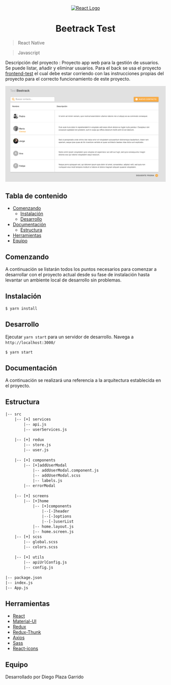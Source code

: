 <div align="center">
    <a href="https://es.reactjs.org/" target="blank"><img src="https://reactnative.dev/img/header_logo.svg" height="200" alt="React Logo" /></a>

</div>
<div>

<h1 align="center"> Beetrack Test</h1>

> React Native

> Javascript

Descripción del proyecto : Proyecto app web para la gestión de usuarios. Se puede listar, añadir y eliminar usuarios. Para el back se usa el proyecto [frontend-test](https://github.com/Beetrack/frontend-test) el cual debe estar corriendo con las instrucciones propias del proyecto para el correcto funcionamiento de este proyecto.

![Home Photo](./src/assets/img/home.png)

## Tabla de contenido

- [Comenzando](#comenzando)
  - [Instalación](#instalación)
  - [Desarrollo](#desarrollo)
- [Documentación](#documentación)
  - [Estructura](#estructura)
- [Herramientas](#herramientas)
- [Equipo](#equipo)

## Comenzando

A continuación se listarán todos los puntos necesarios para comenzar a desarrollar con el proyecto actual desde su fase de instalación hasta levantar un ambiente local de desarrollo sin problemas.

## Instalación

```bash
$ yarn install
```

## Desarrollo

Ejecutar `yarn start` para un servidor de desarrollo. Navega a `http://localhost:3000/`

```bash
$ yarn start
```

## Documentación

A continuación se realizará una referencia a la arquitectura establecida en el proyecto.

## Estructura

```
|-- src
    |-- [+] services
        |-- api.js
        |-- userServices.js

    |-- [+] redux
        |-- store.js
        |-- user.js

    |-- [+] components
        |-- [+]addUserModal
            |-- addUserModal.component.js
            |-- addUserModal.scss
            |-- labels.js
        |-- errorModal

    |-- [+] screens
        |-- [+]home
            |-- [+]components
                |--[-]header
                |--[-]options
                |--[-]userList
            |-- home.layout.js
            |-- home.screen.js
    |-- [+] scss
        |-- global.scss
        |-- colors.scss

    |-- [+] utils
        |-- apiUrlConfig.js
        |-- config.js

|-- package.json
|-- index.js
|-- App.js

```

## Herramientas

- [React](https://es.reactjs.org/)
- [Material-UI](https://mui.com/)
- [Redux](https://react-redux.js.org/)
- [Redux-Thunk](https://github.com/reduxjs/redux-thunk)
- [Axios](https://es.reactjs.org/)
- [Sass](https://sass-lang.com/)
- [React-icons](https://react-icons.github.io/react-icons/)

## Equipo

Desarrollado por Diego Plaza Garrido
